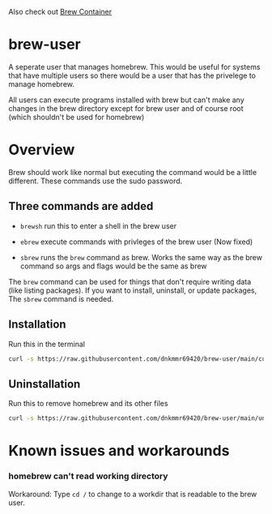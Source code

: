 Also check out [Brew Container](https://github.com/dnkmmr69420/brew-container)

# brew-user

A seperate user that manages homebrew. This would be useful for systems that have multiple users so there would be a user that has the privelege to manage homebrew.

All users can execute programs installed with brew but can't make any changes in the brew directory except for brew user and of course root (which shouldn't be used for homebrew)

# Overview
Brew should work like normal but executing the command would be a little different. These commands use the sudo password.

## Three commands are added

- `brewsh` run this to enter a shell in the brew user

- `ebrew` execute commands with privleges of the brew user (Now fixed)

- `sbrew` runs the `brew` command as brew. Works the same way as the brew command so args and flags would be the same as brew

The `brew` command can be used for things that don't require writing data (like listing packages). If you want to install, uninstall, or update packages, The `sbrew` command is needed.

## Installation

Run this in the terminal

```bash
curl -s https://raw.githubusercontent.com/dnkmmr69420/brew-user/main/curl.sh | bash
```

## Uninstallation

Run this to remove homebrew and its other files

```bash
curl -s https://raw.githubusercontent.com/dnkmmr69420/brew-user/main/uninstall.sh | bash
```

# Known issues and workarounds

### homebrew can't read working directory
Workaround: Type `cd /` to change to a workdir that is readable to the brew user.
